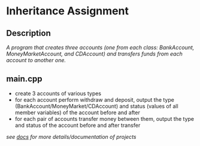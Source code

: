 # Inheritance Assignment

## Description

_A program that creates three accounts (one from each class: BankAccount, MoneyMarketAccount, and
CDAccount) and transfers funds from each account to another one._

## main.cpp

- create 3 accounts of various types
- for each account perform withdraw and deposit, output the type
(BankAccount/MoneyMarket/CDAccount) and status (values of all member variables) of the account
before and after
- for each pair of accounts transfer money between them, output the type and status of the account
before and after transfer

_see [docs](./docs/) for more details/documentation of projects_
